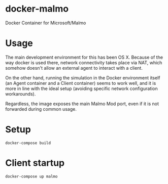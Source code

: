 # docker-malmo
Docker Container for Microsoft/Malmo

# Usage

The main development environment for this has been OS X. Because of the way docker is used there, network connectivity takes place via NAT, which somehow doesn't allow an external agent to interact with a client.

On the other hand, running the simulation in the Docker environment itself (an Agent container and a Client container) seems to work well, and it is more in line with the ideal setup (avoiding specific network configuration workarounds).

Regardless, the image exposes the main Malmo Mod port, even if it is not forwarded during common usage.

# Setup

```
docker-compose build
```

# Client startup

```
docker-compose up malmo
```